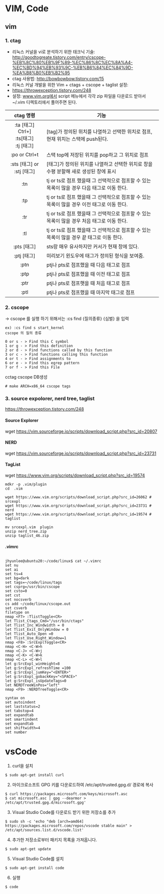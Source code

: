 # VIM, Code 



## vim



### 1. ctag

- 리눅스 커널을 vi로 분석하기 위한 태크닉 기술: <http://goodtogreate.tistory.com/entry/cscope-%EB%8C%80%EB%9F%89-%EC%86%8C%EC%8A%A4-%EC%BD%94%EB%93%9C-%EB%B6%84%EC%84%9D-%EA%B8%B0%EB%B2%95>
- ctag 사용법: <http://bowbowbow.tistory.com/15>
- 리눅스 커널 개발을 위한 Vim + ctags + cscope + taglist 설정:
- https://throwexception.tistory.com/248
- 설정: www.vim.org에서 script 메뉴에서 각각 zip 파일을 다운로드 받아서 ~/.vim 디렉토리에서 풀어주면 된다.

|ctag 명령| 기능|
|:---:|---|
|:ta [태그] <br> Ctrl+] <br> :ts[태그] <br> :tj [태그] | [tag]가 정의된 위치를 나열하고 선택한 위치로 점프, 현재 위치는 스택에 push된다.
|:po or Ctrl+t | 스택 top에 저장된 위치를 pop하고 그 위치로 점프
|:sts [태그] or :stj [태그] | [태그]가 정의된 위치를 나열하고 선택한 위치로 창을 수평 분할해 새로 생성된 창에 표시
|:tn | tj or ts로 점프 했을때 그 선택적으로 점프할 수 있는 목록이 많을 경우 다음 태그로 이동 한다.
|:tp | tj or ts로 점프 했을때 그 선택적으로 점프할 수 있는 목록이 많을 경우 이전 태그로 이동 한다.
|:tr | tj or ts로 점프 했을때 그 선택적으로 점프할 수 있는 목록이 많을 경우 처음 태그로 이동 한다.
|:tl | tj or ts로 점프 했을때 그 선택적으로 점프할 수 있는 목록이 많을 경우 끝 태그로 이동 한다.
|:pts [태그] | sts랑 매우 유사하지만 커서가 현재 창에 있다.
|:ptj [태그] | 미리보기 윈도우에 태그가 정의된 형식을 보여줌.
|:ptn | ptj나 pts로 점프했을 때 다음 태그로 점프
|:ptp | ptj나 pts로 점프했을 때 이전 태그로 점프
|:ptr | ptj나 pts로 점프햇을 때 처음 태그로 점프
|:ptl | ptj나 pts로 점프했을 때 마지막 태그로 점프

### 2. cscope

-> cscope 를 실행 하기 위해서는 :cs find {질의종류} {심벌} 을 입력

```
ex) :cs find s start_kernel
cscope 의 질의 종류

0 or s - > Find this C symbol
1 or g - > Find this definition
2 or d - > Find functions called by this function
3 or c - > Find functions calling this function
4 or t - > Find assignments to
6 or e - > Find this egrep pattern
7 or f - > Find this File
```

cctag cscope DB생성
```
# make ARCH=x86_64 cscope tags
```

### 3. source expolorer, nerd tree, taglist

 https://throwexception.tistory.com/248 

#### Source Explorer

wget https://vim.sourceforge.io/scripts/download_script.php?src_id=20807

#### NERD
wget https://vim.sourceforge.io/scripts/download_script.php?src_id=23731

#### TagList

wget https://www.vim.org/scripts/download_script.php?src_id=19574 



```
mdkr -p .vim/plugin
cd  .vim

wget https://www.vim.org/scripts/download_script.php?src_id=26062 # srcexpl
wget https://www.vim.org/scripts/download_script.php?src_id=23731 # nerd
wget https://www.vim.org/scripts/download_script.php?src_id=19574 # taglist

mv srcexpl.vim  plugin
unzip nerd_tree.zip
unzip taglist_46.zip

```

#### .vimrc 

```

jhyunlee@ubuntu20:~/code/linux$ cat ~/.vimrc
set nu
set ai
set ts=4
set bg=dark
set tags=~/code/linux/tags
set csprg=/usr/bin/cscope
set csto=0
set cst
set nocsverb
cs add ~/code/linux/cscope.out 
set csverb
filetype on
nmap <F7> :TlistToggle<CR>
let Tlist_Ctags_Cmd="/usr/bin/ctags"
let Tlist_Inc_Windwidth = 0
let Tlist_Exit_OnlyWindow = 0
let Tlist_Auto_Open =0
let Tlist_Use_Right_Window=1
nmap <F8> :SrcExplToggle<CR>
nmap <C-H> <C-W>h
nmap <C-J> <C-W>j
nmap <C-K> <C-W>k
nmap <C-L> <C-W>l
let g:SrcExpl_winHeight=8
let g:SrcExpl_refreshTime =100
let g:SrcExpl_jumKey="<ENTER>"
let g:SrcExpl_gobackKey="<SPACE>"
let g:SrcExpl_isUpdateTags=0
let NERDTreeWinPos="left"
nmap <F9> :NERDTreeToggle<CR>

syntax on
set autoindent
set laststatus=2
set tabstop=4
set expandtab
set smartindent
set expandtab
set shiftwidth=4
set number

```



# vsCode

1. curl을 설치
```
$ sudo apt-get install curl
```
2. 마이크로소프트 GPG 키를 다운로드하여 /etc/apt/trusted.gpg.d/ 경로에 복사
```
$ curl https://packages.microsoft.com/keys/microsoft.asc 
$ cat microsoft.asc | gpg --dearmor > /etc/apt/trusted.gpg.d/microsoft.gpg'
```
3. Visual Studio Code를 다운로드 받기 위한 저장소를 추가
```
$ sudo sh -c 'echo "deb [arch=amd64] https://packages.microsoft.com/repos/vscode stable main" > /etc/apt/sources.list.d/vscode.list'
```
4. 추가한 저장소로부터 패키지 목록을 가져옵니다.
```
$ sudo apt-get update
```
5. Visual Studio Code를 설치
```
$ sudo apt-get install code
```
6. 실행
```
$ code
```
